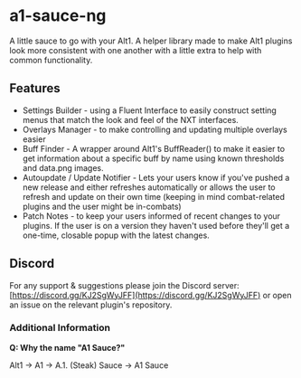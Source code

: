 # a1-sauce-ng
 A little sauce to go with your Alt1. A helper library made to make Alt1 plugins look more consistent with one another with a little extra to help with common functionality.

## Features

- Settings Builder - using a Fluent Interface to easily construct setting menus that match the look and feel of the NXT interfaces.
- Overlays Manager - to make controlling and updating multiple overlays easier
- Buff Finder - A wrapper around Alt1's BuffReader() to make it easier to get information about a specific buff by name using known thresholds and data.png images.
- Autoupdate / Update Notifier - Lets your users know if you've pushed a new release and either refreshes automatically or allows the user to refresh and update on their own time (keeping in mind combat-related plugins and the user might be in-combats)
- Patch Notes -  to keep your users informed of recent changes to your plugins. If the user is on a version they haven't used before they'll get a one-time, closable popup with the latest changes.

## Discord

For any support & suggestions please join the Discord server: [https://discord.gg/KJ2SgWyJFF](https://discord.gg/KJ2SgWyJFF) or open an issue on the relevant plugin's repository.

### Additional Information

**Q: Why the name "A1 Sauce?"**

Alt1 -> A1 -> A.1. (Steak) Sauce -> A1 Sauce
